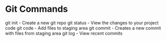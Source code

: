 # Git Commands

git init - Create a new git repo
git status - View the changes to your project code
git code - Add files to staging area
git commit - Creates a new commit with files from staging area
git log - View recent commits